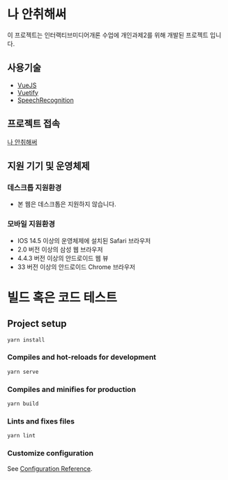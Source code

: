 # 나 안취해써
이 프로젝트는 인터랙티브미디어개론 수업에 개인과제2를 위해 개발된 프로젝트 입니다.

## 사용기술
* [VueJS](https://vuejs.org/)
* [Vuetify](https://vuetifyjs.com/en/)
* [SpeechRecognition](https://developer.mozilla.org/en-US/docs/Web/API/SpeechRecognition)

## 프로젝트 접속
[나 안취해써](https://interactive.jwmsg.kr)

## 지원 기기 및 운영체제

### 데스크톱 지원환경
* 본 웹은 데스크톱은 지원하지 않습니다.

### 모바일 지원환경
* IOS 14.5 이상의 운영체제에 설치된 Safari 브라우저
* 2.0 버전 이상의 삼성 웹 브라우저
* 4.4.3 버전 이상의 안드로이드 웹 뷰
* 33 버전 이상의 안드로이드 Chrome 브라우저

# 빌드 혹은 코드 테스트

## Project setup
```
yarn install
```

### Compiles and hot-reloads for development
```
yarn serve
```

### Compiles and minifies for production
```
yarn build
```

### Lints and fixes files
```
yarn lint
```

### Customize configuration
See [Configuration Reference](https://cli.vuejs.org/config/).
